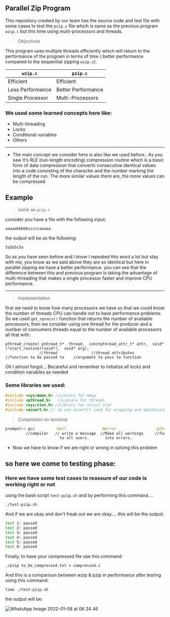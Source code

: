 ## Parallel Zip Program
This repository created by our team has the source code and test file with some cases to test the `pzip.c` file which is same as the previous 
program `wzip.c` but this time using multi-processors and threads.  

>Objectives

This program uses multiple threads efficiently which will return to the performance of the program in terms of time ( better performance compared to the sequential zipping `wzip.c`).

|    `wzip.c`       |    `pzip.c`         |
| -------------     | -------------       |
|  Efficient        | Efficient           |
| Less Performance  | Better Performance  |
| Single Processor  | Multi-Processors    |

### We used some learned concepts here like:
- Multi-threading
- Locks
- Conditional variables
- Others
-----------------------------------------------------------------------------------------------------------
- The main concept we consider here is also like we used before..
As you saw it's RLE (run-length encoding) compression routine which is a basic form of data compression that converts consecutive identical values into a code consisting 
of the character and the number marking the length of the run. The more similar values there are, the more values can be compressed


## Example 
>same as `wzip.c`

 consider you have a file with the following input: 
```
aaaaabbbbbcccccaaaaa
```
the output will be as the following: 
```
5a5b5c5a
```
So as you have seen before and I know I repeated this word a lot but stay with me, you know as we said above they are so identical but here in parallel zipping we have a better performance.
 you can see that the difference between this and previous program is taking the advantage of multi-threading that makes a single processor faster and improve CPU performance. 


-------------------------------------------------------------------------------------------------------------

> Implementation

first we need to know how many processors we have so that we could know the number of threads CPU can handle not to have performance problems.
So we used `get_nprocs()` function that returns the number of available processors, then we consider using one thread for the producer and a number of concumers threads 
equal to the number of available processors all that with:

```
pthread_create( pthread_t*  thread,  constpthread_attr_t* attr,  void*  (*start_routine)(void*),  void* arg);
               //thread               //thread attributes           //function to be passed to    //argument to pass to function
```
Oh I almost forgot... Becareful and remember to initialize all locks and condition variables as needed

### Some libraries we used:
```c
#include <sys/mman.h> //Library for mmap
#include <pthread.h>   //Library for threads
#include <sys/stat.h> //Library for struct stat
#include <assert.h> // to use assert() used for wrapping and optimizing the code
```


> Compilation on terminal

```bash
prompet>> gcc         -Wall               -Werror                 -pthread          -o              pzip             pzip.c
         //compiler   // write a message  //Make all warnings     //for threads     //place         //output file    //c file
                        to all users.       into errors.                             output file                     that has the code
```

- Now we have to know if we are right or wrong in solving this problem

## so here we come to testing phase:

### Here we have some test cases to reassure of our code is working right or not
using the bash script `test-pzip.sh` and by performing this command....

```
./test-pzip.sh
```
And if we are okay and don't freak out we are okay.... this will be the output:

```bash
test 1: passed
test 2: passed
test 3: passed
test 4: passed
test 5: passed
test 6: passed
```

Finally, to have your compressed file use this command:

```
./pzip to_be_compressed.txt > compressed.z
```
And this is a comparison between wzip & pzip in performance after testing using this command:
```
time ./test-pzip.sh
```

the output will be:

![WhatsApp Image 2022-01-08 at 06 24 46](https://user-images.githubusercontent.com/61296209/148634315-8d631628-7443-4994-8589-a49631d51dc6.jpeg)



